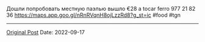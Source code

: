 Дошли попробовать местную паэлью  вышло €28 a tocar ferro
977 21 82 36
https://maps.app.goo.gl/nRnRVqnH8ojLzzRd8?g_st=ic #food #tgn

---
[Original Post](https://t.me/lev2tarragona/129)
Date: 2022-09-17
